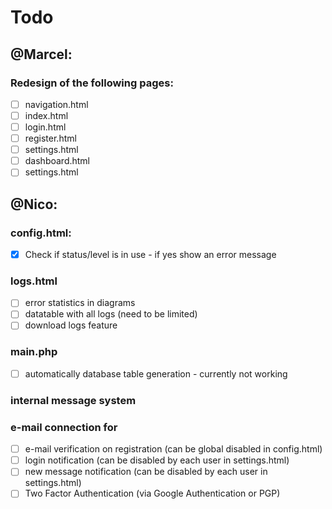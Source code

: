 # Todo
## @Marcel:
### Redesign of the following pages:
- [ ] navigation.html
- [ ] index.html
- [ ] login.html
- [ ] register.html
- [ ] settings.html
- [ ] dashboard.html
- [ ] settings.html

## @Nico:
### config.html:
- [x] Check if status/level is in use - if yes show an error message

### logs.html
- [ ] error statistics in diagrams
- [ ] datatable with all logs (need to be limited)
- [ ] download logs feature  

### main.php
- [ ] automatically database table generation - currently not working

### internal message system

### e-mail connection for
- [ ] e-mail verification on registration (can be global disabled in config.html)
- [ ] login notification (can be disabled by each user in settings.html)
- [ ] new message notification (can be disabled by each user in settings.html)
- [ ] Two Factor Authentication (via Google Authentication or PGP)
